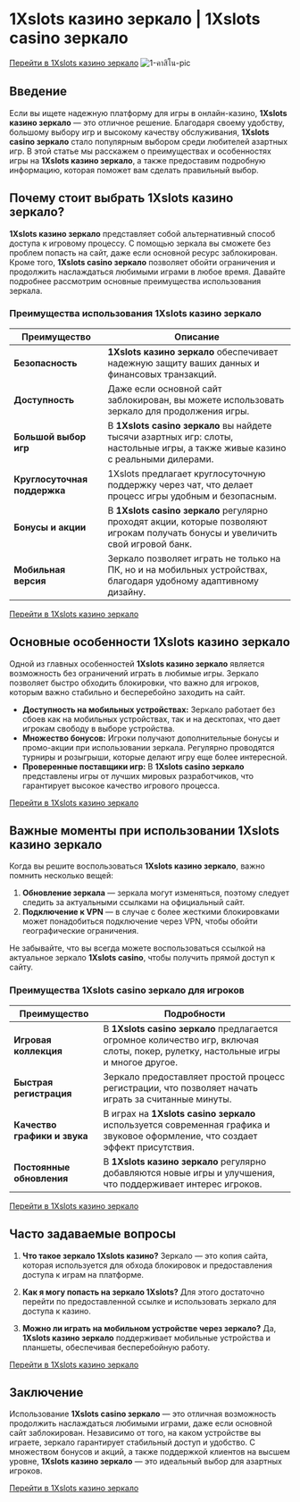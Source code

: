# 1Xslots казино зеркало | 1Xslots casino зеркало

[Перейти в 1Xslots казино зеркало](https://brandplay.link/R4xfxqdm)
![1-คาสิโน-pic](https://github.com/user-attachments/assets/2331a95d-fc4d-461e-b53a-4ab5c4739e78)

## Введение

Если вы ищете надежную платформу для игры в онлайн-казино, **1Xslots казино зеркало** — это отличное решение. Благодаря своему удобству, большому выбору игр и высокому качеству обслуживания, **1Xslots casino зеркало** стало популярным выбором среди любителей азартных игр. В этой статье мы расскажем о преимуществах и особенностях игры на **1Xslots казино зеркало**, а также предоставим подробную информацию, которая поможет вам сделать правильный выбор.

## Почему стоит выбрать 1Xslots казино зеркало?

**1Xslots казино зеркало** представляет собой альтернативный способ доступа к игровому процессу. С помощью зеркала вы сможете без проблем попасть на сайт, даже если основной ресурс заблокирован. Кроме того, **1Xslots casino зеркало** позволяет обойти ограничения и продолжить наслаждаться любимыми играми в любое время. Давайте подробнее рассмотрим основные преимущества использования зеркала.

### Преимущества использования 1Xslots казино зеркало

| Преимущество                           | Описание                                                                                                                                           |
|----------------------------------------|----------------------------------------------------------------------------------------------------------------------------------------------------|
| **Безопасность**                       | **1Xslots казино зеркало** обеспечивает надежную защиту ваших данных и финансовых транзакций.                                                       |
| **Доступность**                        | Даже если основной сайт заблокирован, вы можете использовать зеркало для продолжения игры.                                                        |
| **Большой выбор игр**                  | В **1Xslots casino зеркало** вы найдете тысячи азартных игр: слоты, настольные игры, а также живые казино с реальными дилерами.                      |
| **Круглосуточная поддержка**           | 1Xslots предлагает круглосуточную поддержку через чат, что делает процесс игры удобным и безопасным.                                                |
| **Бонусы и акции**                     | В **1Xslots casino зеркало** регулярно проходят акции, которые позволяют игрокам получать бонусы и увеличить свой игровой банк.                      |
| **Мобильная версия**                   | Зеркало позволяет играть не только на ПК, но и на мобильных устройствах, благодаря удобному адаптивному дизайну.                                     |

[Перейти в 1Xslots казино зеркало](https://brandplay.link/R4xfxqdm)

## Основные особенности 1Xslots казино зеркало

Одной из главных особенностей **1Xslots казино зеркало** является возможность без ограничений играть в любимые игры. Зеркало позволяет быстро обходить блокировки, что важно для игроков, которым важно стабильно и бесперебойно заходить на сайт.

- **Доступность на мобильных устройствах:** Зеркало работает без сбоев как на мобильных устройствах, так и на десктопах, что дает игрокам свободу в выборе устройства.
- **Множество бонусов:** Игроки получают дополнительные бонусы и промо-акции при использовании зеркала. Регулярно проводятся турниры и розыгрыши, которые делают игру еще более интересной.
- **Проверенные поставщики игр:** В **1Xslots casino зеркало** представлены игры от лучших мировых разработчиков, что гарантирует высокое качество игрового процесса.

[Перейти в 1Xslots казино зеркало](https://brandplay.link/R4xfxqdm)

## Важные моменты при использовании 1Xslots казино зеркало

Когда вы решите воспользоваться **1Xslots казино зеркало**, важно помнить несколько вещей:

1. **Обновление зеркала** — зеркала могут изменяться, поэтому следует следить за актуальными ссылками на официальный сайт.
2. **Подключение к VPN** — в случае с более жесткими блокировками может понадобиться подключение через VPN, чтобы обойти географические ограничения.

Не забывайте, что вы всегда можете воспользоваться ссылкой на актуальное зеркало **1Xslots casino**, чтобы получить прямой доступ к сайту.

### Преимущества **1Xslots casino зеркало** для игроков

| Преимущество                | Подробности                                                                                                 |
|----------------------------|------------------------------------------------------------------------------------------------------------|
| **Игровая коллекция**       | В **1Xslots casino зеркало** предлагается огромное количество игр, включая слоты, покер, рулетку, настольные игры и многое другое. |
| **Быстрая регистрация**     | Зеркало предоставляет простой процесс регистрации, что позволяет начать играть за считанные минуты.        |
| **Качество графики и звука**| В играх на **1Xslots casino зеркало** используется современная графика и звуковое оформление, что создает эффект присутствия. |
| **Постоянные обновления**   | В **1Xslots казино зеркало** регулярно добавляются новые игры и улучшения, что поддерживает интерес игроков.  |

[Перейти в 1Xslots казино зеркало](https://brandplay.link/R4xfxqdm)

## Часто задаваемые вопросы

1. **Что такое зеркало 1Xslots казино?**
   Зеркало — это копия сайта, которая используется для обхода блокировок и предоставления доступа к играм на платформе.

2. **Как я могу попасть на зеркало 1Xslots?**
   Для этого достаточно перейти по предоставленной ссылке и использовать зеркало для доступа к казино.

3. **Можно ли играть на мобильном устройстве через зеркало?**
   Да, **1Xslots казино зеркало** поддерживает мобильные устройства и планшеты, обеспечивая бесперебойную работу.

[Перейти в 1Xslots казино зеркало](https://brandplay.link/R4xfxqdm)

## Заключение

Использование **1Xslots casino зеркало** — это отличная возможность продолжить наслаждаться любимыми играми, даже если основной сайт заблокирован. Независимо от того, на каком устройстве вы играете, зеркало гарантирует стабильный доступ и удобство. С множеством бонусов и акций, а также поддержкой клиентов на высшем уровне, **1Xslots казино зеркало** — это идеальный выбор для азартных игроков.

[Перейти в 1Xslots казино зеркало](https://brandplay.link/R4xfxqdm)
